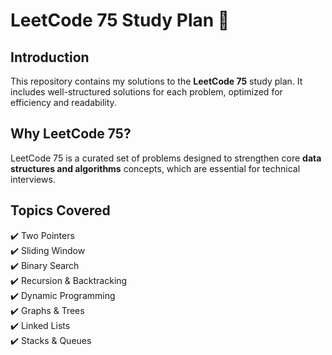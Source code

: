 # LeetCode 75 Study Plan 🚀  

## Introduction  
This repository contains my solutions to the **LeetCode 75** study plan. It includes well-structured solutions for each problem, optimized for efficiency and readability.  

## Why LeetCode 75?  
LeetCode 75 is a curated set of problems designed to strengthen core **data structures and algorithms** concepts, which are essential for technical interviews.  

## Topics Covered  
✔️ Two Pointers  
✔️ Sliding Window  
✔️ Binary Search  
✔️ Recursion & Backtracking  
✔️ Dynamic Programming  
✔️ Graphs & Trees  
✔️ Linked Lists  
✔️ Stacks & Queues  

